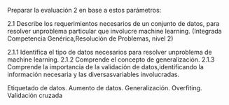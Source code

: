 Preparar la evaluación 2 en base a estos parámetros:

2.1 Describe los requerimientos necesarios de un conjunto de datos, para resolver unproblema particular que involucre machine learning. (Integrada Competencia Genérica,Resolución de Problemas, nivel 2)

2.1.1 Identifica el tipo de datos necesarios para resolver unproblema de machine learning.
2.1.2 Comprende el concepto de generalización.
2.1.3 Comprende la importancia de la validación de datos,identificando la información necesaria y las diversasvariables involucradas.

Etiquetado de datos.
Aumento de datos.
Generalización.
Overfiting.
Validación cruzada
